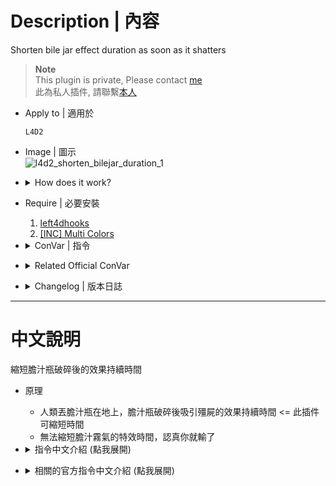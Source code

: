 # Description | 內容
Shorten bile jar effect duration as soon as it shatters

> __Note__ <br/>
This plugin is private, Please contact [me](https://github.com/fbef0102/Game-Private_Plugin#私人插件列表-private-plugins-list)<br/>
此為私人插件, 請聯繫[本人](https://github.com/fbef0102/Game-Private_Plugin#私人插件列表-private-plugins-list)

* Apply to | 適用於
	```
	L4D2
	```

* Image | 圖示
	<br/>![l4d2_shorten_bilejar_duration_1](image/l4d2_shorten_bilejar_duration_1.gif)

* <details><summary>How does it work?</summary>

	* Shorten bile jar effect duration if hit on the ground
	* Can not Shorten bile jar cloud Particle Effect duration
</details>

* Require | 必要安裝
	1. [left4dhooks](https://forums.alliedmods.net/showthread.php?t=321696)
	2. [[INC] Multi Colors](https://github.com/fbef0102/L4D1_2-Plugins/releases/tag/Multi-Colors)

* <details><summary>ConVar | 指令</summary>

	* cfg/sourcemod/l4d2_shorten_bilejar_duration.cfg
		```php
		// 0=Plugin off, 1=Plugin on.
		l4d2_shorten_bilejar_duration_enable "1"

		// Set bile jar effect duration on the ground (Default: 20s, Max: 20s, 0=Remove bile jar effect)
		l4d2_shorten_bilejar_duration_time "20"
		```
</details>

* <details><summary>Related Official ConVar</summary>

	* [vomitjar_projectile](https://developer.valvesoftware.com/wiki/Vomitjar_projectile)
	* You can write down the following cvars in ```cfg/server.cfg``` and modify value
		```php
		// bilejar effect duration if hits any special infected
		sm_cvar vomitjar_duration_infected_bot 		20

		// bilejar effect duration if hits any common infected
		sm_cvar vomitjar_duration_infected_pz 		20
		```
</details>

* <details><summary>Changelog | 版本日誌</summary>

	* v1.0 (2024-6-6)
		* Initial Release
</details>

- - - -
# 中文說明
縮短膽汁瓶破碎後的效果持續時間

* 原理
	* 人類丟膽汁瓶在地上，膽汁瓶破碎後吸引殭屍的效果持續時間 <= 此插件可縮短時間
	* 無法縮短膽汁霧氣的特效時間，認真你就輸了

* <details><summary>指令中文介紹 (點我展開)</summary>

	* cfg/sourcemod/l4d2_shorten_bilejar_duration.cfg
		```php
		// 0=關閉插件, 1=啟動插件
		l4d2_shorten_bilejar_duration_enable "1"

		// 丟膽汁瓶在地上，膽汁瓶破碎後吸引殭屍的效果持續時間 (預設: 20秒, 最大: 20秒, 0=破碎後直接移除效果)
		l4d2_shorten_bilejar_duration_time "20"
		```
</details>

* <details><summary>相關的官方指令中文介紹 (點我展開)</summary>

	* [膽汁瓶投擲物官方介紹](https://developer.valvesoftware.com/wiki/Vomitjar_projectile)
	* 可將以下指令寫在 ```cfg/server.cfg``` 並自行修改
		```php
		// 膽汁瓶丟在特感身上的效果時間
		sm_cvar vomitjar_duration_infected_bot 		20

		// 膽汁瓶丟在普通殭屍身上的效果時間
		sm_cvar vomitjar_duration_infected_pz 		20
		```
</details>
